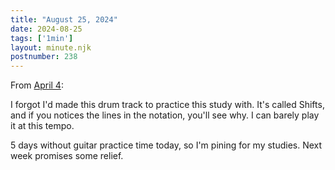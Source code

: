 ```yaml
---
title: "August 25, 2024"
date: 2024-08-25
tags: ['1min']
layout: minute.njk
postnumber: 238
---	
```


From [April 4](http://localhost:8080/main/95/):

I forgot I'd made this drum track to practice this study with. It's called Shifts, and if you notices the lines in the notation, you'll see why. I can barely play it at this tempo.

5 days without guitar practice time today, so I'm pining for my studies. Next week promises some relief.
